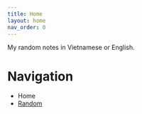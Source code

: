 ```yaml
---
title: Home
layout: home
nav_order: 0
---
```


My random notes in Vietnamese or English.

# Navigation
- Home
- [Random](docs/random/00index.html)